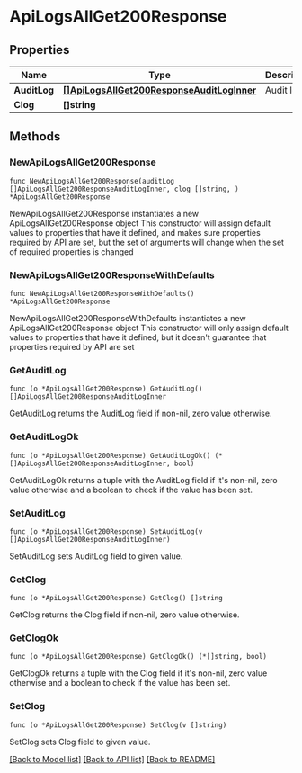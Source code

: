 # ApiLogsAllGet200Response

## Properties

Name | Type | Description | Notes
------------ | ------------- | ------------- | -------------
**AuditLog** | [**[]ApiLogsAllGet200ResponseAuditLogInner**](ApiLogsAllGet200ResponseAuditLogInner.md) | Audit log | 
**Clog** | **[]string** |  | 

## Methods

### NewApiLogsAllGet200Response

`func NewApiLogsAllGet200Response(auditLog []ApiLogsAllGet200ResponseAuditLogInner, clog []string, ) *ApiLogsAllGet200Response`

NewApiLogsAllGet200Response instantiates a new ApiLogsAllGet200Response object
This constructor will assign default values to properties that have it defined,
and makes sure properties required by API are set, but the set of arguments
will change when the set of required properties is changed

### NewApiLogsAllGet200ResponseWithDefaults

`func NewApiLogsAllGet200ResponseWithDefaults() *ApiLogsAllGet200Response`

NewApiLogsAllGet200ResponseWithDefaults instantiates a new ApiLogsAllGet200Response object
This constructor will only assign default values to properties that have it defined,
but it doesn't guarantee that properties required by API are set

### GetAuditLog

`func (o *ApiLogsAllGet200Response) GetAuditLog() []ApiLogsAllGet200ResponseAuditLogInner`

GetAuditLog returns the AuditLog field if non-nil, zero value otherwise.

### GetAuditLogOk

`func (o *ApiLogsAllGet200Response) GetAuditLogOk() (*[]ApiLogsAllGet200ResponseAuditLogInner, bool)`

GetAuditLogOk returns a tuple with the AuditLog field if it's non-nil, zero value otherwise
and a boolean to check if the value has been set.

### SetAuditLog

`func (o *ApiLogsAllGet200Response) SetAuditLog(v []ApiLogsAllGet200ResponseAuditLogInner)`

SetAuditLog sets AuditLog field to given value.


### GetClog

`func (o *ApiLogsAllGet200Response) GetClog() []string`

GetClog returns the Clog field if non-nil, zero value otherwise.

### GetClogOk

`func (o *ApiLogsAllGet200Response) GetClogOk() (*[]string, bool)`

GetClogOk returns a tuple with the Clog field if it's non-nil, zero value otherwise
and a boolean to check if the value has been set.

### SetClog

`func (o *ApiLogsAllGet200Response) SetClog(v []string)`

SetClog sets Clog field to given value.



[[Back to Model list]](../README.md#documentation-for-models) [[Back to API list]](../README.md#documentation-for-api-endpoints) [[Back to README]](../README.md)


